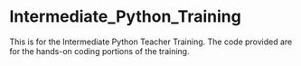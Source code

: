 # Intermediate_Python_Training
This is for the Intermediate Python Teacher Training.<return>
The code provided are for the hands-on coding portions of the training.
